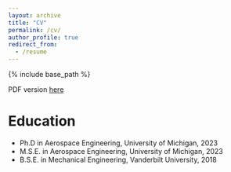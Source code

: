 ```yaml
---
layout: archive
title: "CV"
permalink: /cv/
author_profile: true
redirect_from:
  - /resume
---
```


{% include base_path %}

PDF version [here](/files/galioto-cv.pdf)

Education
======
* Ph.D in Aerospace Engineering, University of Michigan, 2023
* M.S.E. in Aerospace Engineering, University of Michigan, 2023
* B.S.E. in Mechanical Engineering, Vanderbilt University, 2018
